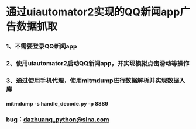 # 通过uiautomator2实现的QQ新闻app广告数据抓取

### 1、不需要登录QQ新闻app
### 2、使用uiautomator2启动QQ新闻app，并实现模拟点击滑动等操作
### 3、通过使用手机代理，使用mitmdump进行数据解析并实现数据入库
####   mitmdump -s handle_decode.py -p 8889

### bug：dazhuang_python@sina.com
